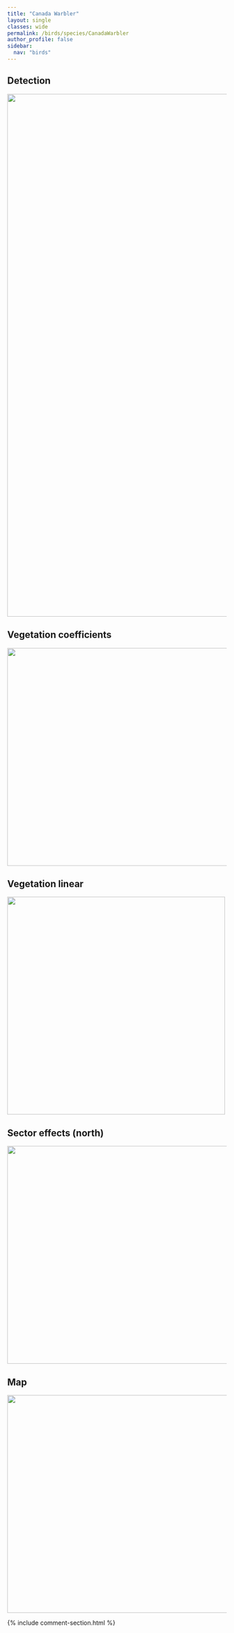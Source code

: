 ```yaml
---
title: "Canada Warbler"
layout: single
classes: wide
permalink: /birds/species/CanadaWarbler
author_profile: false
sidebar:
  nav: "birds"
---
```


<h2>Detection</h2>

<a href="https://drive.google.com/uc?export=view&id=1Bxt_R7MjgZ7Xt7YxFqIVhWfrbjX8d8pc">
<img src="https://drive.google.com/uc?export=view&id=1Bxt_R7MjgZ7Xt7YxFqIVhWfrbjX8d8pc" height = "1200" width = "800">
</a>

<h2>Vegetation coefficients</h2>

<a href="https://drive.google.com/uc?export=view&id=1jfnGxK2gEvjW3W3CdLE2DIhmh2zFyY8j">
<img src="https://drive.google.com/uc?export=view&id=1jfnGxK2gEvjW3W3CdLE2DIhmh2zFyY8j" height = "500" width = "1000">
</a>

<h2>Vegetation linear</h2>

<a href="https://drive.google.com/uc?export=view&id=1ShEH-WMUB6McfiT5YMQgdvzl1gvUXCzo">
<img src="https://drive.google.com/uc?export=view&id=1ShEH-WMUB6McfiT5YMQgdvzl1gvUXCzo" height = "500" width = "500">
</a>

<h2>Sector effects (north)</h2>

<a href="https://drive.google.com/uc?export=view&id=1bvmQda4y7T4mUjx0QP7LpUYKJcJcuE6z">
<img src="https://drive.google.com/uc?export=view&id=1bvmQda4y7T4mUjx0QP7LpUYKJcJcuE6z" height = "500" width = "1000">
</a>

<h2>Map</h2>

<a href="https://drive.google.com/uc?export=view&id=18L-iLcCEr9WlOVtvWCxBkrngzTiNcsKR">
<img src="https://drive.google.com/uc?export=view&id=18L-iLcCEr9WlOVtvWCxBkrngzTiNcsKR" height = "500" width = "1500">
</a>

{% include comment-section.html %}
